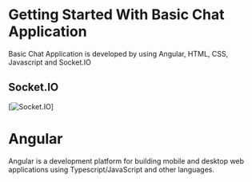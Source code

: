 Getting Started With Basic Chat Application
===========================================
Basic Chat Application is developed by using Angular, HTML, CSS, Javascript and Socket.IO

## Socket.IO
[![Socket.IO](https://socket.IO.com/gh/angular/angular/tree/master.svg?style=shield)]

Angular
=======
Angular is a development platform for building mobile and desktop web applications using Typescript/JavaScript and other languages.

